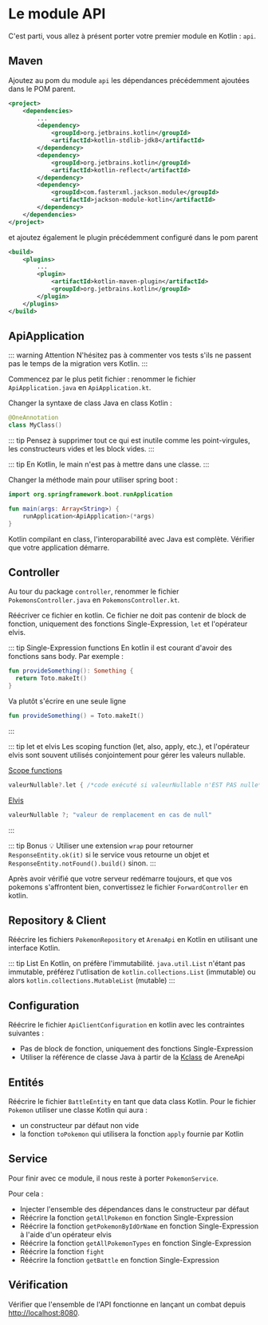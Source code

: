# Le module API

C'est parti, vous allez à présent porter votre premier module en Kotlin : `api`.

## Maven

Ajoutez au pom du module `api` les dépendances précédemment ajoutées dans le POM parent.

```xml
<project>
    <dependencies>
        ...
        <dependency>
            <groupId>org.jetbrains.kotlin</groupId>
            <artifactId>kotlin-stdlib-jdk8</artifactId>
        </dependency>
        <dependency>
            <groupId>org.jetbrains.kotlin</groupId>
            <artifactId>kotlin-reflect</artifactId>
        </dependency>
        <dependency>
            <groupId>com.fasterxml.jackson.module</groupId>
            <artifactId>jackson-module-kotlin</artifactId>
        </dependency>
    </dependencies>
</project>
```

et ajoutez également le plugin précédemment configuré dans le pom parent

```xml
<build>
    <plugins>
        ...
        <plugin>
            <artifactId>kotlin-maven-plugin</artifactId>
            <groupId>org.jetbrains.kotlin</groupId>
        </plugin>
    </plugins>
</build>
```

## ApiApplication

::: warning Attention
N'hésitez pas à commenter vos tests s'ils ne passent pas le temps de la migration vers Kotlin.
:::

Commencez par le plus petit fichier : renommer le fichier `ApiApplication.java` en `ApiApplication.kt`.

Changer la syntaxe de class Java en class Kotlin :

```kotlin
@OneAnnotation
class MyClass()
```
::: tip
Pensez à supprimer tout ce qui est inutile comme les point-virgules, les constructeurs vides et les block vides.
:::

::: tip
En Kotlin, le main n'est pas à mettre dans une classe.
:::

Changer la méthode main pour utiliser spring boot :

```kotlin
import org.springframework.boot.runApplication

fun main(args: Array<String>) {
    runApplication<ApiApplication>(*args)
}
```

Kotlin compilant en class, l'interoparabilité avec Java est complète. Vérifier que votre application démarre.

## Controller

Au tour du package `controller`, renommer le fichier `PokemonsController.java` en `PokemonsController.kt`.

Réécriver ce fichier en kotlin. Ce fichier ne doit pas contenir de block de fonction, uniquement des fonctions Single-Expression, `let` et l'opérateur elvis.

::: tip Single-Expression functions
En kotlin il est courant d'avoir des fonctions sans body. Par exemple :
```kotlin
fun provideSomething(): Something {
  return Toto.makeIt()
}
```

Va plutôt s'écrire en une seule ligne
```kotlin
fun provideSomething() = Toto.makeIt()
```
:::

::: tip let et elvis
Les scoping function (let, also, apply, etc.), et l'opérateur elvis sont souvent utilisés conjointement pour gérer les valeurs nullable.

[Scope functions](https://kotlinlang.org/docs/reference/scope-functions.html)

```kotlin
valeurNullable?.let { /*code exécuté si valeurNullable n'EST PAS nulle*/ }
```

[Elvis](https://kotlinlang.org/docs/reference/null-safety.html#elvis-operator)

```kotlin
valeurNullable ?; "valeur de remplacement en cas de null"
```
:::

::: tip Bonus
:bulb: Utiliser une extension `wrap` pour retourner `ResponseEntity.ok(it)` si le service vous retourne un objet et `ResponseEntity.notFound().build()` sinon.
:::

Après avoir vérifié que votre serveur redémarre toujours, et que vos pokemons s'affrontent bien, convertissez le fichier `ForwardController` en kotlin.

## Repository & Client

Réécrire les fichiers `PokemonRepository` et `ArenaApi` en Kotlin en utilisant une interface Kotlin.

::: tip List
En Kotlin, on préfère l'immutabilité. `java.util.List` n'étant pas immutable, préférez l'utlisation de `kotlin.collections.List` (immutable) ou alors `kotlin.collections.MutableList` (mutable)
:::

## Configuration

Réécrire le fichier `ApiClientConfiguration` en kotlin avec les contraintes suivantes :
- Pas de block de fonction, uniquement des fonctions Single-Expression
- Utiliser la référence de classe Java à partir de la [Kclass](https://kotlinlang.org/docs/reference/reflection.html#class-references) de AreneApi

## Entités

Réécrire le fichier `BattleEntity` en tant que data class Kotlin.
Pour le fichier `Pokemon` utiliser une classe Kotlin qui aura :
- un constructeur par défaut non vide
- la fonction `toPokemon` qui utilisera la fonction `apply` fournie par Kotlin

## Service

Pour finir avec ce module, il nous reste à porter `PokemonService`.

Pour cela :
- Injecter l'ensemble des dépendances dans le constructeur par défaut
- Réécrire la fonction `getAllPokemon` en fonction Single-Expression
- Réécrire la fonction `getPokemonByIdOrName` en fonction Single-Expression à l'aide d'un opérateur elvis
- Réécrire la fonction `getAllPokemonTypes` en fonction Single-Expression
- Réécrire la fonction `fight`
- Réécrire la fonction `getBattle` en fonction Single-Expression

## Vérification

Vérifier que l'ensemble de l'API fonctionne en lançant un combat depuis [http://localhost:8080](http://localhost:8080).
